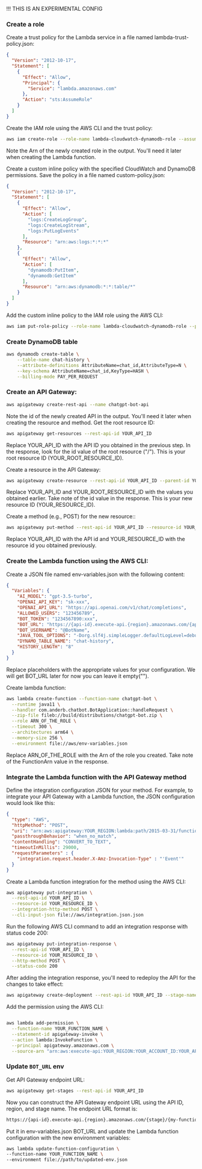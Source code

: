 !!! THIS IS AN EXPERIMENTAL CONFIG
### Create a role
Create a trust policy for the Lambda service in a file named lambda-trust-policy.json:
```json
{
  "Version": "2012-10-17",
  "Statement": [
    {
      "Effect": "Allow",
      "Principal": {
        "Service": "lambda.amazonaws.com"
      },
      "Action": "sts:AssumeRole"
    }
  ]
}
```
Create the IAM role using the AWS CLI and the trust policy:
```bash
aws iam create-role --role-name lambda-cloudwatch-dynamodb-role --assume-role-policy-document file://aws/lambda-trust-policy.json
```
Note the Arn of the newly created role in the output. You'll need it later when creating the Lambda function.

Create a custom inline policy with the specified CloudWatch and DynamoDB permissions. Save the policy in a file named custom-policy.json:
```json
{
  "Version": "2012-10-17",
  "Statement": [
    {
      "Effect": "Allow",
      "Action": [
        "logs:CreateLogGroup",
        "logs:CreateLogStream",
        "logs:PutLogEvents"
      ],
      "Resource": "arn:aws:logs:*:*:*"
    },
    {
      "Effect": "Allow",
      "Action": [
        "dynamodb:PutItem",
        "dynamodb:GetItem"
      ],
      "Resource": "arn:aws:dynamodb:*:*:table/*"
    }
  ]
}
```
Add the custom inline policy to the IAM role using the AWS CLI:
```bash
aws iam put-role-policy --role-name lambda-cloudwatch-dynamodb-role --policy-name CustomCloudWatchDynamoDBPolicy --policy-document file://aws/custom-policy.json
```
### Create DynamoDB table
```bash
aws dynamodb create-table \
    --table-name chat-history \
    --attribute-definitions AttributeName=chat_id,AttributeType=N \
    --key-schema AttributeName=chat_id,KeyType=HASH \
    --billing-mode PAY_PER_REQUEST
```
### Create an API Gateway:
```bash
aws apigateway create-rest-api --name chatgpt-bot-api
```
Note the id of the newly created API in the output. You'll need it later when creating the resource and method.
Get the root resource ID:
```bash
aws apigateway get-resources --rest-api-id YOUR_API_ID
```
Replace YOUR_API_ID with the API ID you obtained in the previous step. In the response, look for the id value of the root resource ("/"). This is your root resource ID (YOUR_ROOT_RESOURCE_ID).

Create a resource in the API Gateway:
```bash
aws apigateway create-resource --rest-api-id YOUR_API_ID --parent-id YOUR_ROOT_RESOURCE_ID --path-part my-function
```
Replace YOUR_API_ID and YOUR_ROOT_RESOURCE_ID with the values you obtained earlier. Take note of the id value in the response. This is your new resource ID (YOUR_RESOURCE_ID).

Create a method (e.g., POST) for the new resource::
```bash
aws apigateway put-method --rest-api-id YOUR_API_ID --resource-id YOUR_RESOURCE_ID --http-method POST --authorization-type NONE
```
Replace YOUR_API_ID with the API id and YOUR_RESOURCE_ID with the resource id you obtained previously.

### Create the Lambda function using the AWS CLI:
Create a JSON file named env-variables.json with the following content:
```json
{
  "Variables": {
    "AI_MODEL": "gpt-3.5-turbo",
    "OPENAI_API_KEY": "sk-xxx",
    "OPENAI_API_URL": "https://api.openai.com/v1/chat/completions",
    "ALLOWED_USERS": "123456789",
    "BOT_TOKEN": "1234567890:xxx",
    "BOT_URL": "https://{api-id}.execute-api.{region}.amazonaws.com/{api-path}",
    "BOT_USERNAME": "@BotName",
    "JAVA_TOOL_OPTIONS": "-Dorg.slf4j.simpleLogger.defaultLogLevel=debug",
    "DYNAMO_TABLE_NAME": "chat-history",
    "HISTORY_LENGTH": "8"
  }
}
```
Replace placeholders with the appropriate values for your configuration. We will get BOT_URL later for now you can leave it empty("").

Create lambda function:
```bash
aws lambda create-function --function-name chatgpt-bot \
  --runtime java11 \
  --handler com.anderb.chatbot.BotApplication::handleRequest \
  --zip-file fileb://build/distributions/chatgpt-bot.zip \
  --role ARN_OF_THE_ROLE \
  --timeout 300 \
  --architectures arm64 \
  --memory-size 256 \
  --environment file://aws/env-variables.json
```
Replace ARN_OF_THE_ROLE with the Arn of the role you created. Take note of the FunctionArn value in the response.

### Integrate the Lambda function with the API Gateway method
Define the integration configuration JSON for your method. For example, to integrate your API Gateway with a Lambda function, the JSON configuration would look like this:
```json
{
  "type": "AWS",
  "httpMethod": "POST",
  "uri": "arn:aws:apigateway:YOUR_REGION:lambda:path/2015-03-31/functions/arn:aws:lambda:YOUR_REGION:YOUR_ACCOUNT_ID:function:{my-function}/invocations",
  "passthroughBehavior": "when_no_match",
  "contentHandling": "CONVERT_TO_TEXT",
  "timeoutInMillis": 29000,
  "requestParameters" : {
    "integration.request.header.X-Amz-Invocation-Type" : "'Event'"
  }
}
```
Create a Lambda function integration for the method using the AWS CLI:
```bash
aws apigateway put-integration \
  --rest-api-id YOUR_API_ID \
  --resource-id YOUR_RESOURCE_ID \
  --integration-http-method POST \
  --cli-input-json file://aws/integration.json.json
```
Run the following AWS CLI command to add an integration response with status code 200:
```bash
aws apigateway put-integration-response \
  --rest-api-id YOUR_API_ID \
  --resource-id YOUR_RESOURCE_ID \
  --http-method POST \
  --status-code 200
```
After adding the integration response, you'll need to redeploy the API for the changes to take effect:
```bash
aws apigateway create-deployment --rest-api-id YOUR_API_ID --stage-name YOUR_STAGE_NAME
```
Add the permission using the AWS CLI:
```bash

aws lambda add-permission \
  --function-name YOUR_FUNCTION_NAME \
  --statement-id apigateway-invoke \
  --action lambda:InvokeFunction \
  --principal apigateway.amazonaws.com \
  --source-arn "arn:aws:execute-api:YOUR_REGION:YOUR_ACCOUNT_ID:YOUR_API_ID/*/YOUR_HTTP_METHOD/YOUR_RESOURCE_PATH"
```
### Update `BOT_URL` env
Get API Gateway endpoint URL:
```bash
aws apigateway get-stages --rest-api-id YOUR_API_ID
```
Now you can construct the API Gateway endpoint URL using the API ID, region, and stage name. The endpoint URL format is:
```bash
https://{api-id}.execute-api.{region}.amazonaws.com/{stage}/{my-function}
```
Put it in env-variables.json BOT_URL and update the Lambda function configuration with the new environment variables:
```bash
aws lambda update-function-configuration \
--function-name YOUR_FUNCTION_NAME \
--environment file://path/to/updated-env.json
```
